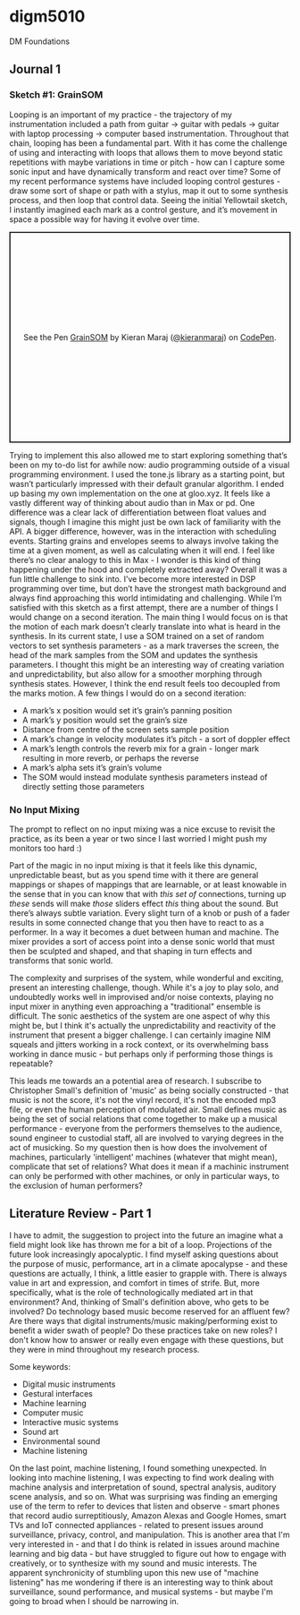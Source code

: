 # digm5010
DM Foundations

## Journal 1

### Sketch #1: GrainSOM

Looping is an important of my practice - the trajectory of my instrumentation included a path from guitar -> guitar with pedals -> guitar with laptop processing -> computer based instrumentation. Throughout that chain, looping has been a fundamental part. With it has come the challenge of using and interacting with loops that allows them to move beyond static repetitions with maybe variations in time or pitch - how can I capture some sonic input and have dynamically transform and react over time? Some of my recent performance systems have included looping control gestures - draw some sort of shape or path with a stylus, map it out to some synthesis process, and then loop that control data. Seeing the initial Yellowtail sketch, I instantly imagined each mark as a control gesture, and it’s movement in space a possible way for having it evolve over time.


<p class="codepen" data-height="377" data-theme-id="dark" data-default-tab="js,result" data-user="kieranmaraj" data-slug-hash="YzqvMPw" data-preview="true" style="height: 377px; box-sizing: border-box; display: flex; align-items: center; justify-content: center; border: 2px solid; margin: 1em 0; padding: 1em;" data-pen-title="GrainSOM">
  <span>See the Pen <a href="https://codepen.io/kieranmaraj/pen/YzqvMPw">
  GrainSOM</a> by Kieran Maraj (<a href="https://codepen.io/kieranmaraj">@kieranmaraj</a>)
  on <a href="https://codepen.io">CodePen</a>.</span>
</p>
<script async src="https://static.codepen.io/assets/embed/ei.js"></script>



Trying to implement this also allowed me to start exploring something that’s been on my to-do list for awhile now: audio programming outside of a visual programming environment. I used the tone.js library as a starting point, but wasn’t particularly impressed with their default granular algorithm. I ended up basing my own implementation on the one at gloo.xyz. It feels like a vastly different way of thinking about audio than in Max or pd. One difference was a clear lack of differentiation between float values and signals, though I imagine this might just be own lack of familiarity with the API. A bigger difference, however, was in the interaction with scheduling events. Starting grains and envelopes seems to always involve taking the time at a given moment, as well as calculating when it will end. I feel like there’s no clear analogy to this in Max - I wonder is this kind of thing happening under the hood and completely extracted away? Overall it was a fun little challenge to sink into. I’ve become more interested in DSP programming over time, but don’t have the strongest math background and always find approaching this world intimidating and challenging.
	While I’m satisfied with this sketch as a first attempt, there are a number of things I would change on a second iteration. The main thing I would focus on is that the motion of each mark doesn’t clearly translate into what is heard in the synthesis. In its current state, I use a SOM trained on a set of random vectors to set synthesis parameters - as a mark traverses the screen, the head of the mark samples from the SOM and updates the synthesis parameters. I thought this might be an interesting way of creating variation and unpredictability, but also allow for a smoother morphing through synthesis states. However, I think the end result feels too decoupled from the marks motion.
	A few things I would do on a second iteration:
- A mark’s x position would set it’s grain’s panning position
- A mark’s y position would set the grain’s size
- Distance from centre of the screen sets sample position
- A mark’s change in velocity modulates it’s pitch - a sort of doppler effect
- A mark’s length controls the reverb mix for a grain - longer mark resulting in more reverb, or perhaps the reverse
- A mark’s alpha sets it’s grain’s volume
- The SOM would instead modulate synthesis parameters instead of directly setting those parameters

### No Input Mixing

The prompt to reflect on no input mixing was a nice excuse to revisit the practice, as its been a year or two since I last worried I might push my monitors too hard :)

Part of the magic in no input mixing is that it feels like this dynamic, unpredictable beast, but as you spend time with it there are general mappings or shapes of mappings that are learnable, or at least knowable in the sense that in you can know that with *this set of* connections, turning up *these* sends will make *those* sliders effect *this* thing about the sound. But there’s always subtle variation. Every slight turn of a knob or push of a fader results in some connected change that you then have to react to as a performer. In a way it becomes a duet between human and machine. The mixer provides a sort of access point into a dense sonic world that must then be sculpted and shaped, and that shaping in turn effects and transforms that sonic world.

The complexity and surprises of the system, while wonderful and exciting, present an interesting challenge, though. While it's a joy to play solo, and undoubtedly works well in improvised and/or noise contexts, playing no input mixer in anything even approaching a "traditional" ensemble is difficult. The sonic aesthetics of the system are one aspect of why this might be, but I think it's actually the unpredictability and reactivity of the instrument that present a bigger challenge. I can certainly imagine NIM squeals and jitters working in a rock context, or its overwhelming bass working in dance music - but perhaps only if performing those things is repeatable? 

This leads me towards an a potential area of research. I subscribe to Christopher Small's definition of 'music' as being socially constructed - that music is not the score, it's not the vinyl record, it's not the encoded mp3 file, or even the human perception of modulated air. Small defines music as being the set of social relations that come together to make up a musical performance - everyone from the performers themselves to the audience, sound engineer to custodial staff, all are involved to varying degrees in the act of musicking. So my question then is how does the involvement of machines, particularly 'intelligent' machines (whatever that might mean), complicate that set of relations? What does it mean if a machinic instrument can only be performed with other machines, or only in particular ways, to the exclusion of human performers?

## Literature Review - Part 1

I have to admit, the suggestion to project into the future an imagine what a field might look like has thrown me for a bit of a loop. Projections of the future look increasingly apocalyptic. I find myself asking questions about the purpose of music, performance, art in a climate apocalypse - and these questions are actually, I think, a little easier to grapple with. There is always value in art and expression, and comfort in times of strife. But, more specifically, what is the role of technologically mediated art in that environment? And, thinking of Small's definition above, who gets to be involved? Do technology based music become reserved for an affluent few? Are there ways that digital instruments/music making/performing exist to benefit a wider swath of people? Do these practices take on new roles? I don't know how to answer or really even engage with these questions, but they were in mind throughout my research process.

Some keywords:
- Digital music instruments
- Gestural interfaces
- Machine learning
- Computer music
- Interactive music systems
- Sound art
- Environmental sound
- Machine listening

On the last point, machine listening, I found something unexpected. In looking into machine listening, I was expecting to find work dealing with machine analysis and interpretation of sound, spectral analysis, auditory scene analysis, and so on. What was surprising was finding an emerging use of the term to refer to devices that listen and observe - smart phones that record audio surreptitiously, Amazon Alexas and Google Homes, smart TVs and IoT connected appliances - related to present issues around surveillance, privacy, control, and manipulation. This is another area that I'm very interested in - and that I do think is related in issues around machine learning and big data - but have struggled to figure out how to engage with creatively, or to synthesize with my sound and music interests. The apparent synchronicity of stumbling upon this new use of "machine listening" has me wondering if there is an interesting way to think about surveillance, sound performance, and musical systems - but maybe I'm going to broad when I should be narrowing in.



